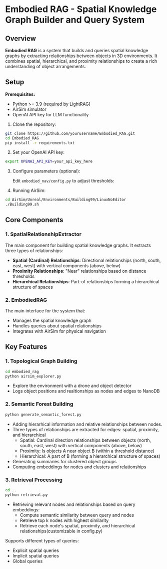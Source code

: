 # Embodied RAG - Spatial Knowledge Graph Builder and Query System

## Overview
**Embodied RAG** is a system that builds and queries spatial knowledge graphs by extracting relationships between objects in 3D environments. It combines spatial, hierarchical, and proximity relationships to create a rich understanding of object arrangements.

## Setup

**Prerequisites:**
- Python >= 3.9 (required by LightRAG)
- AirSim simulator
- OpenAI API key for LLM functionality

1. Clone the repository:
```bash
git clone https://github.com/yourusername/Embodied_RAG.git
cd Embodied_RAG
pip install -r requirements.txt

```

2. Set your OpenAI API key:
```bash
export OPENAI_API_KEY=your_api_key_here
```

3. Configure parameters (optional):

   Edit `embodied_nav/config.py` to adjust thresholds:

4. Running AirSim:
```bash
cd AirSim/Unreal/Environments/Building99/LinuxNoEditor
./Building99.sh

```

## Core Components

### 1. SpatialRelationshipExtractor
The main component for building spatial knowledge graphs. It extracts three types of relationships:

- **Spatial (Cardinal) Relationships**: Directional relationships (north, south, east, west) with vertical components (above, below)
- **Proximity Relationships**: "Near" relationships based on distance thresholds
- **Hierarchical Relationships**: Part-of relationships forming a hierarchical structure of spaces

### 2. EmbodiedRAG
The main interface for the system that:
- Manages the spatial knowledge graph
- Handles queries about spatial relationships
- Integrates with AirSim for physical navigation

## Key Features

### 1. Topological Graph Building
```bash
cd embodied_rag
python airsim_explorer.py
```
- Explore the environment with a drone and object detector
- Logs object positions and realtionships as nodes and edges to NanoDB

### 2. Semantic Forest Building
```bash
python generate_semantic_forest.py
```
- Adding hierarhical information and relative relationships between nodes.
- Three types of relationships are extracted for edges: spatial, proximity, and hierarchical
    - Spatial: Cardinal direction relationships between objects (north, south, east, west) with vertical components (above, below)
    - Proximity: Is objects A near object B (within a threshold distance)
    - Hierarchical: A part of B (forming a hierarchical structure of spaces)
- Generating summaries for clustered object groups
- Computing embeddings for nodes and clusters and relationships

### 3. Retrieval Processing
```bash
cd ..
python retrieval.py
```
- Retrieving relevant nodes and relationships based on query embeddings:
    - Compute semantic similarity between query and nodes
    - Retrieve top k nodes with highest similarity
    - Retrieve each node's spatial, proximity, and hierarchical relationships(customizable in config.py)

Supports different types of queries:
- Explicit spatial queries
- Implicit spatial queries
- Global queries
